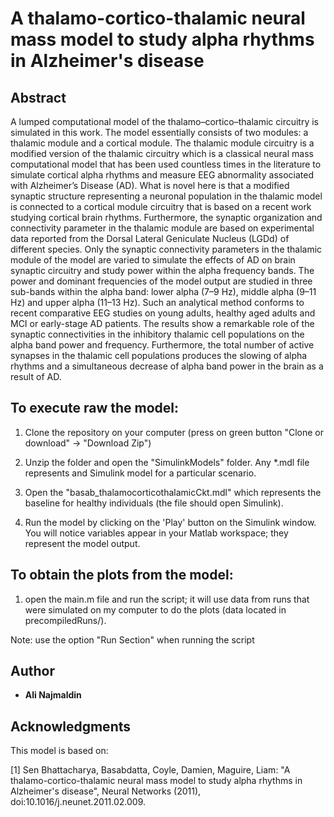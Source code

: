 # A thalamo-cortico-thalamic neural mass model to study alpha rhythms in Alzheimer's disease

## Abstract
A lumped computational model of the thalamo–cortico–thalamic circuitry is simulated in this work. The model essentially consists of two modules: a thalamic module and a cortical module. The thalamic module circuitry is a modified version of the thalamic circuitry which is a classical neural mass computational model that has been used countless times in the literature to simulate cortical alpha rhythms and measure EEG abnormality associated with Alzheimer’s Disease (AD). What is novel here is that a modified synaptic structure representing a neuronal population in the thalamic model is connected to a cortical module circuitry that is based on a recent work studying cortical brain rhythms. Furthermore, the synaptic organization and connectivity parameter in the thalamic module are based on experimental data reported from the Dorsal Lateral Geniculate Nucleus (LGDd) of different species. Only the synaptic connectivity parameters in the thalamic module of the model are varied to simulate the effects of AD on brain synaptic circuitry and study power within the alpha frequency bands. The power and dominant frequencies of the model output are studied in three sub-bands within the alpha band: lower alpha (7–9 Hz), middle alpha (9–11 Hz) and upper alpha (11–13 Hz). Such an analytical method conforms to recent comparative EEG studies on young adults, healthy aged adults and MCI or early-stage AD patients. The results show a remarkable role of the synaptic connectivities in the inhibitory thalamic cell populations on the alpha band power and frequency. Furthermore, the total number of active synapses in the thalamic cell populations produces the slowing of alpha rhythms and a simultaneous decrease of alpha band power in the brain as a result of AD.

## To execute raw  the model:

1) Clone the repository on your computer (press on green button "Clone or download" -> "Download Zip")

2) Unzip the folder and open the "SimulinkModels" folder. Any *.mdl file represents and Simulink model for a particular scenario.


3) Open the "basab_thalamocorticothalamicCkt.mdl" which represents the baseline for healthy individuals (the file should open Simulink).

3) Run the model by clicking on the 'Play' button on the Simulink
window. You will notice variables appear in your Matlab workspace; they represent the model output.


## To obtain the plots from the model:

1) open the main.m file and run the script; it will use data from runs that were simulated on my computer to do the plots (data located in precompiledRuns/).

Note: use the option "Run Section" when running the script
## Author
* **Ali Najmaldin**

## Acknowledgments
This model is based on:

[1] Sen Bhattacharya, Basabdatta, Coyle, Damien, Maguire, Liam: "A
thalamo-cortico-thalamic neural mass model to study alpha rhythms in
Alzheimer's disease", Neural Networks (2011),
doi:10.1016/j.neunet.2011.02.009.

